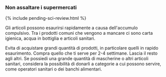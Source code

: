 ### Non assaltare i supermercati 

{% include pending-sci-review.html %}

Gli articoli possono esaurirsi rapidamente a causa dell'accumulo compulsivo. Tra i prodotti comuni che vengono a mancare ci sono carta igienica, acqua in bottiglia e articoli sanitari.

Evita di acquistare grandi quantità di prodotti, in particolare quelli in rapido esaurimento. Compra quello che ti serve per 2-4 settimane. Lascia il resto agli altri.  Se possiedi una grande quantità di mascherine o altri articoli sanitari, considera la possibilità di donarli a categorie a cui possono servire, come operatori sanitari o dei banchi alimentari.
